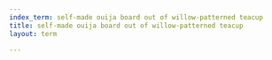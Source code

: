 ```yaml
---
index_term: self-made ouija board out of willow-patterned teacup
title: self-made ouija board out of willow-patterned teacup
layout: term

---
```

